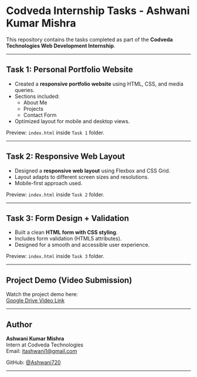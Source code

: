 #  Codveda Internship Tasks - Ashwani Kumar Mishra

This repository contains the tasks completed as part of the **Codveda Technologies Web Development Internship**.

---

##  Task 1: Personal Portfolio Website

- Created a **responsive portfolio website** using HTML, CSS, and media queries.
- Sections included:
  - About Me
  - Projects
  - Contact Form
- Optimized layout for mobile and desktop views.

 Preview: `index.html` inside `Task 1` folder.

---

##  Task 2: Responsive Web Layout

- Designed a **responsive web layout** using Flexbox and CSS Grid.
- Layout adapts to different screen sizes and resolutions.
- Mobile-first approach used.

 Preview: `index.html` inside `Task 2` folder.

---

##  Task 3: Form Design + Validation

- Built a clean **HTML form with CSS styling**.
- Includes form validation (HTML5 attributes).
- Designed for a smooth and accessible user experience.

 Preview: `index.html` inside `Task 3` folder.

---

## Project Demo (Video Submission)

Watch the project demo here:  
[Google Drive Video Link](https://drive.google.com/file/d/1FzaRd9elYWj3xfyEetOFnGqLSlSf7U4q/view?usp=drive_link)

---

##  Author

**Ashwani Kumar Mishra**  
Intern at Codveda Technologies  
 Email: itashwani1@gmail.com

 GitHub: [@Ashwani720](https://github.com/Ashwani720)

---




